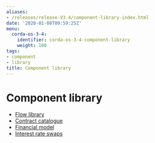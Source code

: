 ```yaml
---
aliases:
- /releases/release-V3.4/component-library-index.html
date: '2020-01-08T09:59:25Z'
menu:
  corda-os-3-4:
    identifier: corda-os-3-4-component-library
    weight: 100
tags:
- component
- library
title: Component library
---
```



# Component library



* [Flow library](flow-library.md)
* [Contract catalogue](contract-catalogue.md)
* [Financial model](financial-model.md)
* [Interest rate swaps](contract-irs.md)



